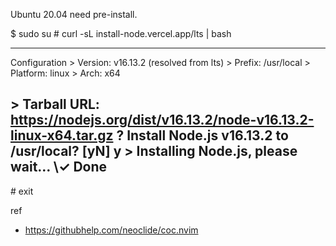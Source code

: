 Ubuntu 20.04 need pre-install.

\$ sudo su
\# curl -sL install-node.vercel.app/lts | bash

--------------------

  Configuration
\> Version:  v16.13.2 (resolved from lts)
\> Prefix:   /usr/local
\> Platform: linux
\> Arch:     x64

\> Tarball URL: https://nodejs.org/dist/v16.13.2/node-v16.13.2-linux-x64.tar.gz
\? Install Node.js v16.13.2 to /usr/local? [yN] y
\> Installing Node.js, please wait…
\✓ Done
-------------------

\# exit


ref
* https://githubhelp.com/neoclide/coc.nvim
